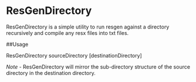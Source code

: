 ResGenDirectory
===============

ResGenDirectory is a simple utility to run resgen against a directory recursively and compile any resx files into txt files.

##Usage

ResGenDirectory sourceDirectory [destinationDirectory]

*Note* - ResGenDirectory will mirror the sub-directory structure of the source directory in the destination directory.